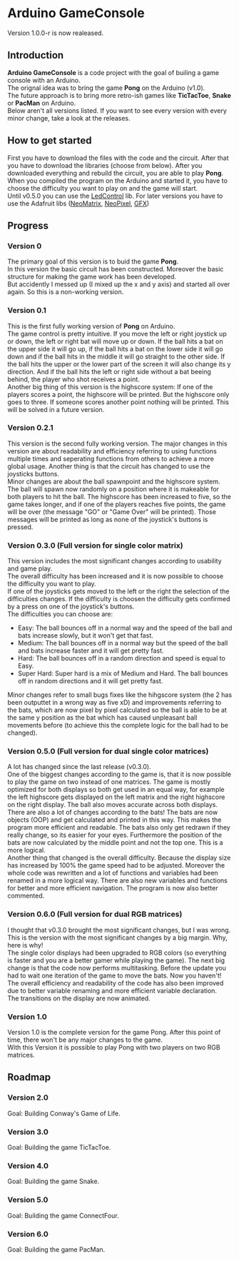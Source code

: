 # Arduino GameConsole 

Version 1.0.0-r is now realeased. 

## Introduction
**Arduino GameConsole** is a code project with the goal of builing a game console with an Arduino.  
The orignal idea was to bring the game **Pong** on the Arduino (v1.0).  
The future approach is to bring more retro-ish games like **TicTacToe**, **Snake** or **PacMan** on Arduino.  
Below aren't all versions listed. If you want to see every version with every minor change, take a look at the releases.  


## How to get started
First you have to download the files with the code and the circuit. After that you have to download the libraries (choose from below). After you downloaded everything and rebuild the circuit, you are able to play **Pong**.  
When you compiled the program on the Arduino and started it, you have to choose the difficulty you want to play on and the game will start.  
Until v0.5.0 you can use the [LedControl](https://github.com/wayoda/LedControl) lib. For later versions you have to use the Adafruit libs ([NeoMatrix](https://github.com/adafruit/Adafruit_NeoMatrix), [NeoPixel](https://github.com/adafruit/Adafruit_NeoPixel), [GFX](https://github.com/adafruit/Adafruit-GFX-Library))


## Progress

### Version 0
The primary goal of this version is to buid the game **Pong**.  
In this version the basic circuit has been constructed. Moreover the basic structure for making the game work has been developed.  
But accidently I messed up (I mixed up the x and y axis) and started all over again. So this is a non-working version.

### Version 0.1
This is the first fully working version of **Pong** on Arduino.  
The game control is pretty intuitive. If you move the left or right joystick up or down, the left or right bat will move up or down. If the ball hits a bat on the upper side it will go up, if the ball hits a bat on the lower side it will go down and if the ball hits in the middle it will go straight to the other side. If the ball hits the upper or the lower part of the screen it will also change its y direction. And if the ball hits the left or right side without a bat beeing behind, the player who shot receives a point.  
Another big thing of this version is the highscore system: If one of the players scores a point, the highscore will be printed. But the highscore only goes to three. If someone scores another point nothing will be printed. This will be solved in a future version.

### Version 0.2.1
This version is the second fully working version. The major changes in this version are about readability and efficiency referring to using functions multiple times and seperating functions from others to achieve a more global usage. Another thing is that the circuit has changed to use the joysticks buttons.  
Minor changes are about the ball spawnpoint and the highscore system. The ball  will spawn now randomly on a position where it is makeable for both players to hit the ball. The highscore has been increased to five, so the game takes longer, and if one of the players reaches five points, the game will be over (the message "GO" or "Game Over" will be printed). Those messages will be printed as long as none of the joystick's buttons is pressed.

### Version 0.3.0 (Full version for single color matrix)
This version includes the most significant changes according to usability and game play.  
The overall difficulty has been increased and it is now possible to choose the difficulty you want to play.  
If one of the joysticks gets moved to the left or the right the selection of the difficulties changes. If the difficulty is choosen the difficulty gets confirmed by a press on one of the joystick's buttons.    
The difficulties you can choose are:    
- Easy: The ball bounces off in a normal way and the speed of the ball and bats increase slowly, but it won't get that fast.
- Medium: The ball bounces off in a normal way but the speed of the ball and bats increase faster and it will get pretty fast.
- Hard: The ball bounces off in a random direction and speed is equal to Easy.
- Super Hard: Super hard is a mix of Medium and Hard. The ball bounces off in random directions and it will get pretty fast.  

Minor changes refer to small bugs fixes like the hihgscore system (the 2 has been outputtet in a wrong way as five xD) and improvements referring to the bats, which are now pixel by pixel calculated so the ball is able to be at the same y position as the bat which has caused unpleasant ball movements before (to achieve this the complete logic for the ball had to be changed).

### Version 0.5.0 (Full version for dual single color matrices)
A lot has changed since the last release (v0.3.0).  
One of the biggest changes according to the game is, that it is now possible to play the game on two instead of one matrices. The game is mostly optimized for both displays so both get used in an equal way, for example the left highscore gets displayed on the left matrix and the right highscore on the right display. The ball also moves accurate across both displays.  
There are also a lot of changes according to the bats! The bats are now objects (OOP) and get calculated and printed in this way. This makes the program more efficient and readable. The bats also only get redrawn if they really change, so its easier for your eyes. Furthermore the position of the bats are now calculated by the middle point and not the top one. This is a more logical.  
Another thing that changed is the overall difficulty. Because the display size has increased by 100% the game speed had to be adjusted. Moreover the whole code was rewritten and a lot of functions and variables had been renamed in a more logical way. There are also new variables and functions for better and more efficient navigation. The program is now also better commented.

### Version 0.6.0 (Full version for dual RGB matrices)
I thought that v0.3.0 brought the most significant changes, but I was wrong.  
This is the version with the most significant changes by a big margin. Why, here is why!  
The single color displays had been upgraded to RGB colors (so everything is faster and you are a better gamer while playing the game). The next big change is that the code now performs multitasking. Before the update you had to wait one iteration of the game to move the bats. Now you haven't!  
The overall efficiency and readability of the code has also been improved due to better variable renaming and more efficient variable declaration.  
The transitions on the display are now animated.

### Version 1.0
Version 1.0 is the complete version for the game Pong. After this point of time, there won't be any major changes to the game.  
With this Version it is possible to play Pong with two players on two RGB matrices.

## Roadmap

### Version 2.0
Goal: Building Conway's Game of Life.

### Version 3.0
Goal: Building the game TicTacToe.

### Version 4.0
Goal: Building the game Snake.

### Version 5.0
Goal: Building the game ConnectFour.

### Version 6.0
Goal: Building the game PacMan.
